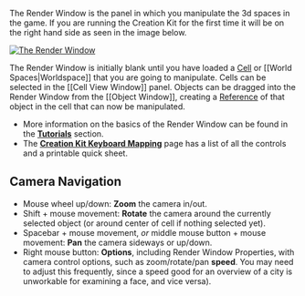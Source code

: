 The Render Window is the panel in which you manipulate the 3d spaces in the game. If you are running the Creation Kit for the first time it will be on the right hand side as seen in the image below.

[![The Render Window](https://ck.uesp.net/w/images/thumb/1/1d/Renderwindow01.jpg/800px-Renderwindow01.jpg)](https://ck.uesp.net/wiki/File:Renderwindow01.jpg "The Render Window")

The Render Window is initially blank until you have loaded a [Cell](https://ck.uesp.net/wiki/Cell "Cell") or [[World Spaces|Worldspace]]  that you are going to manipulate. Cells can be selected in the [[Cell View Window]] panel. Objects can be dragged into the Render Window from the [[Object Window]], creating a [Reference](https://ck.uesp.net/wiki/Reference "Reference") of that object in the cell that can now be manipulated.

-   More information on the basics of the Render Window can be found in the **[Tutorials](https://ck.uesp.net/wiki/Tutorials "Tutorials")** section.
-   The **[Creation Kit Keyboard Mapping](https://ck.uesp.net/wiki/Creation_Kit_Keyboard_Mapping "Creation Kit Keyboard Mapping")** page has a list of all the controls and a printable quick sheet.

## Camera Navigation

-   Mouse wheel up/down: **Zoom** the camera in/out.
-   Shift + mouse movement: **Rotate** the camera around the currently selected object (or around center of cell if nothing selected yet).
-   Spacebar + mouse movement, _or_ middle mouse button + mouse movement: **Pan** the camera sideways or up/down.
-   Right mouse button: **Options**, including Render Window Properties, with camera control options, such as zoom/rotate/pan **speed**. You may need to adjust this frequently, since a speed good for an overview of a city is unworkable for examining a face, and vice versa).